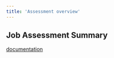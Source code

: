 ```yaml
--- 
title: 'Assessment overview'
---
```


## Job Assessment Summary
[documentation](https://github.com/databrickslabs/ucx/blob/main/docs/assessment.md)
